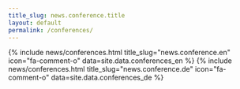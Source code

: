 ```yaml
---
title_slug: news.conference.title
layout: default
permalink: /conferences/
---
```

<div class="row">
	{% include news/conferences.html title_slug="news.conference.en" icon="fa-comment-o" data=site.data.conferences_en %}
	{% include news/conferences.html title_slug="news.conference.de" icon="fa-comment-o" data=site.data.conferences_de %}
</div>
